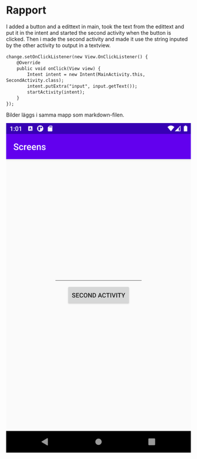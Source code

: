 # Rapport

I added a button and a edittext in main, took the text from the edittext and put it in the intent
and started the second activity when the button is clicked. Then i made the second activity and
made it use the string inputed by the other activity to output in a textview.

```
change.setOnClickListener(new View.OnClickListener() {
    @Override
    public void onClick(View view) {
        Intent intent = new Intent(MainActivity.this, SecondActivity.class);
        intent.putExtra("input", input.getText());
        startActivity(intent);
    }
});
```

Bilder läggs i samma mapp som markdown-filen.

![](Screenshot_FirstActivity.png)